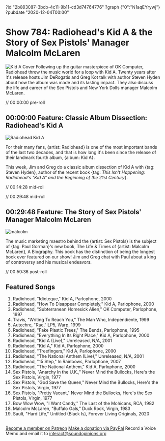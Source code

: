 ?id "2b893087-3bcb-4c11-9b11-cd3d74764776"
?graph {"0":"N1aqEYrywj"}
?pubdate "2020-12-04T00:00"
# Show 784: Radiohead's Kid A & the Story of Sex Pistols' Manager Malcolm McLaren

![Kid A Cover](https://static.soundopinions.org/images/2020/kida.jpeg)
Following up the guitar masterpiece of OK Computer, Radiohead threw the music world for a loop with Kid A. Twenty years after it's release hosts Jim DeRogatis and Greg Kot talk with author Steven Hyden about how the album was made and its lasting impact. They also discuss the life and career of the Sex Pistols and New York Dolls manager Malcolm McLaren. 


// 00:00:00 pre-roll

## 00:00:00 Feature: Classic Album Dissection: Radiohead's Kid A

![Radiohead Kid A](https://static.soundopinions.org/assets/784/08.jpg)

For their many fans, {artist: Radiohead} is one of the most important bands of the last two decades, and that is how long it's been since the release of their landmark fourth album, {album: Kid A}.

This week, Jim and Greg do a classic album dissection of Kid A with {tag: Steven Hyden}, author of the recent book {tag: *This Isn't Happening: Radiohead's "Kid A" and the Beginning of the 21st Century*}. 


// 00:14:28 mid-roll

// 00:29:48 mid-roll

## 00:29:48 Feature: The Story of Sex Pistols' Manager Malcolm McLaren
![malcolm](https://static.soundopinions.org/images/2020/malcolm.jpeg)

The music marketing maestro behind the {artist: Sex Pistols} is the subject of {tag: Paul Gorman}'s new book, The Life & Times of {artist: Malcolm McLaren}, A Biography. This book has the distinction of being the longest book ever featured on our show! Jim and Greg chat with Paul about a king of controversy and his musical endeavors.

 

// 00:50:36 post-roll



## Featured Songs

1. Radiohead, "Idioteque," Kid A, Parlophone, 2000
1. Radiohead, "How To Disappear Completely," Kid A, Parlophone, 2000
1. Radiohead, "Subterranean Homesick Alien," OK Computer, Parlophone, 1997
1. Travis, "Writing To Reach You," The Man Who, Independiente, 1999
1. Autechre, "Rae," LP5, Warp, 1999
1. Radiohead, "Fake Plastic Trees," The Bends, Parlophone, 1995
1. Radiohead, "Everything In Its Right Place," Kid A, Parlophone, 2000
1. Radiohead, "Kid A (Live)," Unreleased, N/A, 2001
1. Radiohead, "Kid A," Kid A, Parlophone, 2000
1. Radiohead, "Treefingers," Kid A, Parlophone, 2000
1. Radiohead, "The National Anthem (Live)," Unreleased, N/A, 2001
1. Radiohead, "15 Step," In Rainbows, Parlophone, 2007
1. Radiohead, "The National Anthem," Kid A, Parlophone, 2000
1. Sex Pistols, "Anarchy In the U.K.," Never Mind the Bullocks, Here's the Sex Pistols, Virgin, 1977
1. Sex Pistols, "God Save the Queen," Never Mind the Bullocks, Here's the Sex Pistols, Virgin, 1977
1. Sex Pistols, "Pretty Vacant," Never Mind the Bullocks, Here's the Sex Pistols, Virgin, 1977
1. Bow Wow Wow, "I Want Candy," The Last of the Mohicans, RCA, 1982
1. Malcolm McLaren, "Buffalo Gals," Duck Rock, Virgin, 1983
1. Sault, "Hard Life," Untitled (Black Is), Forever Living Originals, 2020

## 
[Become a member on Patreon](https://www.patreon.com/soundopinions)
[Make a donation via PayPal](https://bit.ly/36zIhZK)
Record a Voice Memo and email it to interact@soundopinions.org 
